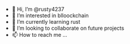 - 👋 Hi, I’m @rusty4237
- 👀 I’m interested in blloockchain
- 🌱 I’m currently learning rust
- 💞️ I’m looking to collaborate on future projects
- 📫 How to reach me ...

<!---
rusty4237/rusty4237 is a ✨ special ✨ repository because its `README.md` (this file) appears on your GitHub profile.
You can click the Preview link to take a look at your changes.
--->
